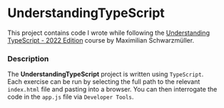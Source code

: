 # UnderstandingTypeScript
This project contains code I wrote while following the [Understanding TypeScript - 2022 Edition](https://www.udemy.com/course/understanding-typescript/) course by Maximilian Schwarzmüller.

### Description
The __UnderstandingTypeScript__ project is written using `TypeScript`.\
Each exercise can be run by selecting the full path to the relevant `index.html`
file and pasting into a browser. You can then interrogate the code in the `app.js` file via 
`Developer Tools`.
